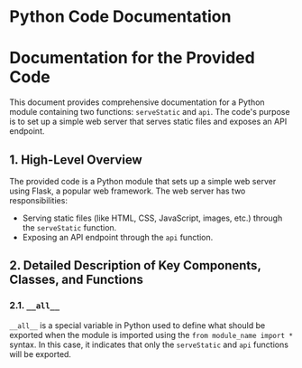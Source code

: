 # Python Code Documentation
# Documentation for the Provided Code

This document provides comprehensive documentation for a Python module containing two functions: `serveStatic` and `api`. The code's purpose is to set up a simple web server that serves static files and exposes an API endpoint.

## 1. High-Level Overview

The provided code is a Python module that sets up a simple web server using Flask, a popular web framework. The web server has two responsibilities:

- Serving static files (like HTML, CSS, JavaScript, images, etc.) through the `serveStatic` function.
- Exposing an API endpoint through the `api` function.

## 2. Detailed Description of Key Components, Classes, and Functions

### 2.1. `__all__`

`__all__` is a special variable in Python used to define what should be exported when the module is imported using the `from module_name import *` syntax. In this case, it indicates that only the `serveStatic` and `api` functions will be exported.